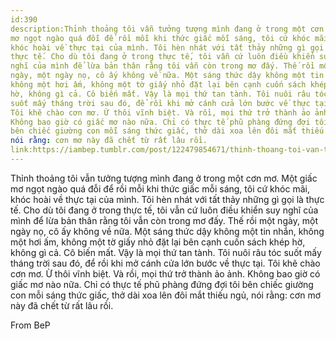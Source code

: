 ```yaml
---
id:390
description:Thỉnh thoảng tôi vẫn tưởng tượng mình đang ở trong một cơn mơ. Một giấc
mơ ngọt ngào quá đỗi để rồi mỗi khi thức giấc mỗi sáng, tôi cứ khóc mãi,
khóc hoài về thực tại của mình. Tôi hèn nhát với tất thảy những gì gọi là
thực tế. Cho dù tôi đang ở trong thực tế, tôi vẫn cứ luôn điều khiển suy
nghĩ của mình để lừa bản thân rằng tôi vẫn còn trong mơ đấy. Thế rồi một
ngày, một ngày nọ, cô ấy không về nữa. Một sáng thức dậy không một tin nhắn,
không một hơi ấm, không một tờ giấy nhỏ đặt lại bên cạnh cuốn sách khép
hờ, không gì cả. Cô biến mất. Vậy là mọi thứ tan tành. Tôi nuôi râu tóc
suốt mấy tháng trời sau đó, để rồi khi mở cánh cửa lớn bước về thực tại.
Tôi khẽ chào cơn mơ. Ừ thôi vĩnh biệt. Và rồi, mọi thứ trở thành ảo ảnh.
Không bao giờ có giấc mơ nào nữa. Chỉ có thực tế phũ phàng đứng đợi tôi
bên chiếc giường con mỗi sáng thức giấc, thở dài xoa lên đôi mắt thiếu ngủ,
nói rằng: cơn mơ này đã chết từ rất lâu rồi.
link:https://iambep.tumblr.com/post/122479854671/thinh-thoang-toi-van-tuong-tuong-minh-ang-o-trong
---
```


Thỉnh thoảng tôi vẫn tưởng tượng mình đang ở trong một cơn mơ. Một giấc
mơ ngọt ngào quá đỗi để rồi mỗi khi thức giấc mỗi sáng, tôi cứ khóc mãi,
khóc hoài về thực tại của mình. Tôi hèn nhát với tất thảy những gì gọi là
thực tế. Cho dù tôi đang ở trong thực tế, tôi vẫn cứ luôn điều khiển suy
nghĩ của mình để lừa bản thân rằng tôi vẫn còn trong mơ đấy. Thế rồi một
ngày, một ngày nọ, cô ấy không về nữa. Một sáng thức dậy không một tin nhắn,
không một hơi ấm, không một tờ giấy nhỏ đặt lại bên cạnh cuốn sách khép
hờ, không gì cả. Cô biến mất. Vậy là mọi thứ tan tành. Tôi nuôi râu tóc
suốt mấy tháng trời sau đó, để rồi khi mở cánh cửa lớn bước về thực tại.
Tôi khẽ chào cơn mơ. Ừ thôi vĩnh biệt. Và rồi, mọi thứ trở thành ảo ảnh.
Không bao giờ có giấc mơ nào nữa. Chỉ có thực tế phũ phàng đứng đợi tôi
bên chiếc giường con mỗi sáng thức giấc, thở dài xoa lên đôi mắt thiếu ngủ,
nói rằng: cơn mơ này đã chết từ rất lâu rồi.

From BeP